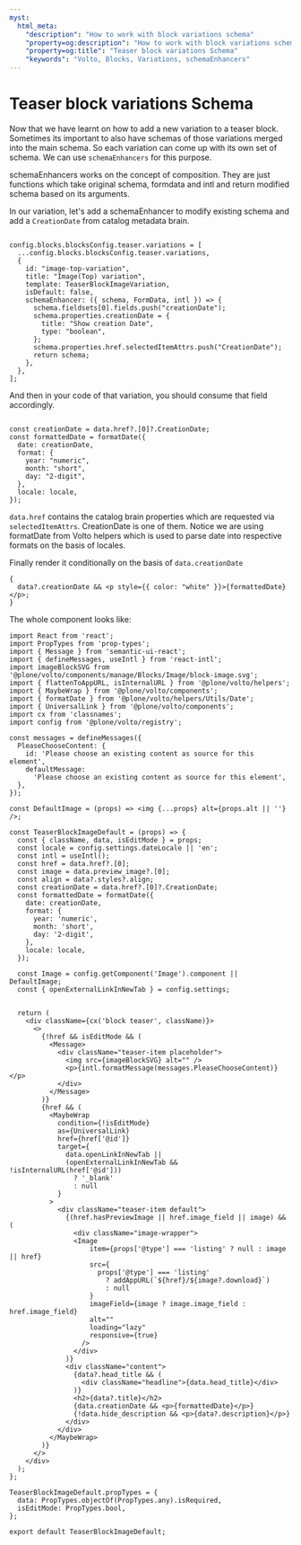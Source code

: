 ```yaml
---
myst:
  html_meta:
    "description": "How to work with block variations schema"
    "property=og:description": "How to work with block variations schema"
    "property=og:title": "Teaser block variations Schema"
    "keywords": "Volto, Blocks, Variations, schemaEnhancers"
---
```


# Teaser block variations Schema

Now that we have learnt on how to add a new variation to a teaser block. Sometimes its important to also have schemas of those variations merged into the main schema. So each variation can come up with its own set of schema. We can use `schemaEnhancers` for this purpose.

schemaEnhancers works on the concept of composition. They are just functions which take original schema, formdata and intl and return modified schema based on its arguments.

In our variation, let's add a schemaEnhancer to modify existing schema and add a `CreationDate` from catalog metadata brain.

```{code-block} js

config.blocks.blocksConfig.teaser.variations = [
  ...config.blocks.blocksConfig.teaser.variations,
  {
    id: "image-top-variation",
    title: "Image(Top) variation",
    template: TeaserBlockImageVariation,
    isDefault: false,
    schemaEnhancer: ({ schema, FormData, intl }) => {
      schema.fieldsets[0].fields.push("creationDate");
      schema.properties.creationDate = {
        title: "Show creation Date",
        type: "boolean",
      };
      schema.properties.href.selectedItemAttrs.push("CreationDate");
      return schema;
    },
  },
];
```

And then in your code of that variation, you should consume that field accordingly.

```{code-block} js

const creationDate = data.href?.[0]?.CreationDate;
const formattedDate = formatDate({
  date: creationDate,
  format: {
    year: "numeric",
    month: "short",
    day: "2-digit",
  },
  locale: locale,
});
```

`data.href` contains the catalog brain properties which are requested via `selectedItemAttrs`. CreationDate is one of them. Notice we are using formatDate from Volto helpers which is used to parse date into respective formats on the basis of locales.

Finally render it conditionally on the basis of `data.creationDate`

```{code-block} jsx
{
  data?.creationDate && <p style={{ color: "white" }}>{formattedDate}</p>;
}
```

The whole component looks like:

```{code-block} jsx
import React from 'react';
import PropTypes from 'prop-types';
import { Message } from 'semantic-ui-react';
import { defineMessages, useIntl } from 'react-intl';
import imageBlockSVG from '@plone/volto/components/manage/Blocks/Image/block-image.svg';
import { flattenToAppURL, isInternalURL } from '@plone/volto/helpers';
import { MaybeWrap } from '@plone/volto/components';
import { formatDate } from '@plone/volto/helpers/Utils/Date';
import { UniversalLink } from '@plone/volto/components';
import cx from 'classnames';
import config from '@plone/volto/registry';

const messages = defineMessages({
  PleaseChooseContent: {
    id: 'Please choose an existing content as source for this element',
    defaultMessage:
      'Please choose an existing content as source for this element',
  },
});

const DefaultImage = (props) => <img {...props} alt={props.alt || ''} />;

const TeaserBlockImageDefault = (props) => {
  const { className, data, isEditMode } = props;
  const locale = config.settings.dateLocale || 'en';
  const intl = useIntl();
  const href = data.href?.[0];
  const image = data.preview_image?.[0];
  const align = data?.styles?.align;
  const creationDate = data.href?.[0]?.CreationDate;
  const formattedDate = formatDate({
    date: creationDate,
    format: {
      year: 'numeric',
      month: 'short',
      day: '2-digit',
    },
    locale: locale,
  });

  const Image = config.getComponent('Image').component || DefaultImage;
  const { openExternalLinkInNewTab } = config.settings;


  return (
    <div className={cx('block teaser', className)}>
      <>
        {!href && isEditMode && (
          <Message>
            <div className="teaser-item placeholder">
              <img src={imageBlockSVG} alt="" />
              <p>{intl.formatMessage(messages.PleaseChooseContent)}</p>
            </div>
          </Message>
        )}
        {href && (
          <MaybeWrap
            condition={!isEditMode}
            as={UniversalLink}
            href={href['@id']}
            target={
              data.openLinkInNewTab ||
              (openExternalLinkInNewTab && !isInternalURL(href['@id']))
                ? '_blank'
                : null
            }
          >
            <div className="teaser-item default">
              {(href.hasPreviewImage || href.image_field || image) && (
                <div className="image-wrapper">
                <Image
                    item={props['@type'] === 'listing' ? null : image || href}
                    src={
                      props['@type'] === 'listing'
                        ? addAppURL(`${href}/${image?.download}`)
                        : null
                    }
                    imageField={image ? image.image_field : href.image_field}
                    alt=""
                    loading="lazy"
                    responsive={true}
                  />
                </div>
              )}
              <div className="content">
                {data?.head_title && (
                  <div className="headline">{data.head_title}</div>
                )}
                <h2>{data?.title}</h2>
                {data.creationDate && <p>{formattedDate}</p>}
                {!data.hide_description && <p>{data?.description}</p>}
              </div>
            </div>
          </MaybeWrap>
        )}
      </>
    </div>
  );
};

TeaserBlockImageDefault.propTypes = {
  data: PropTypes.objectOf(PropTypes.any).isRequired,
  isEditMode: PropTypes.bool,
};

export default TeaserBlockImageDefault;

```
